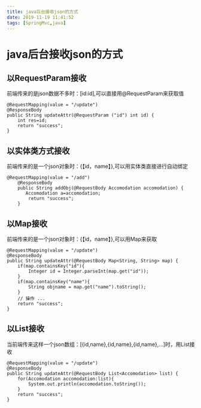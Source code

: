 ```yaml
---
title: java后台接收json的方式
date: 2019-11-19 11:41:52
tags: [SpringMvc,java]
---
```


# java后台接收json的方式

## 以RequestParam接收

前端传来的是json数据不多时：[id:id],可以直接用@RequestParam来获取值

```
@RequestMapping(value = "/update")
@ResponseBody
public String updateAttr(@RequestParam ("id") int id) {
    int res=id;
    return "success";
}

```

## 以实体类方式接收

前端传来的是一个json对象时：{【id，name】},可以用实体类直接进行自动绑定

```
@RequestMapping(value = "/add")
    @ResponseBody
    public String addObj(@RequestBody Accomodation accomodation) {
       Accomodation a=accomodation;
        return "success";
    }
```

<!--more-->

## 以Map接收

前端传来的是一个json对象时：{【id，name】},可以用Map来获取

```
@RequestMapping(value = "/update")
@ResponseBody
public String updateAttr(@RequestBody Map<String, String> map) {
    if(map.containsKey("id"){
        Integer id = Integer.parseInt(map.get("id"));
    }
    if(map.containsKey("name"){
        String objname = map.get("name").toString();
    }
    // 操作 ...
    return "success";
}

```

## 以List接收

当前端传来这样一个json数组：[{id,name},{id,name},{id,name},...]时，用List<E>接收

```
@RequestMapping(value = "/update")
@ResponseBody
public String updateAttr(@RequestBody List<Accomodation> list) {
    for(Accomodation accomodation:list){
        System.out.println(accomodation.toString());
    }
    return "success";
}
```

